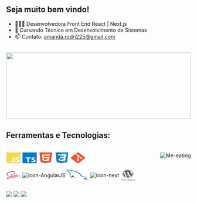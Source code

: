 ## Seja muito bem vindo!
- 👨🏼‍💻 Desenvolvedora Front End React | Next.js
- 🌱 Cursando Técnico em Desenvolvimento de Sistemas
- 📫 Contato: amanda.rodri225@gmail.com
##

<div>
  <img height="180em" width="100%" src="https://github-readme-stats.vercel.app/api/top-langs/?username=MichiganRx&layout=compact&langs_count=7&theme=github_dark"/>
</div>

## Ferramentas e Tecnologias:
<div style="display: inline_block"><br>
  <img align="center" alt="icon-Js" height="30" width="40" src="https://raw.githubusercontent.com/devicons/devicon/master/icons/javascript/javascript-plain.svg">
  <img align="center" alt="icon-typescript" height="30" width="40" src="https://raw.githubusercontent.com/devicons/devicon/master/icons/typescript/typescript-original.svg">
  <img align="center" alt="icon-HTML" height="30" width="40" src="https://raw.githubusercontent.com/devicons/devicon/master/icons/html5/html5-original.svg">
  <img align="center" alt="icon-CSS" height="30" width="40" src="https://raw.githubusercontent.com/devicons/devicon/master/icons/css3/css3-original.svg">
  <img align="center" alt="icon-git" height="30" width="40" src="https://raw.githubusercontent.com/devicons/devicon/master/icons/git/git-original.svg">
  <img align="right" alt="Me-eating" height="250" src="https://github.com/MichiganRx/MichiganRx/assets/111995632/5212c303-196f-468c-9885-d21e884730b1">
 </div>
 <div style="display: inline_block"><br>
  <img align="center" alt="icon-sass" height="30" width="40" src="https://raw.githubusercontent.com/devicons/devicon/master/icons/sass/sass-original.svg">
  <img align="center" alt="icon-AngularJS" height="30" width="35" src="https://github.com/MichiganRx/MichiganRx/assets/111995632/eaa675e1-f645-4b82-b736-bdd02283c5e7">
  <img align="center" alt="icon-mysql" height="30" width="60" src="https://raw.githubusercontent.com/devicons/devicon/master/icons/mysql/mysql-original.svg">
  <img align="center" alt="icon-next" height="28" width="28" src="https://github.com/MichiganRx/MichiganRx/assets/111995632/7e9c5c36-dec0-4db4-9541-6aa4f04d04e6">
  <img align="center" alt="Digu-wordpress" height="30" width="40" src="https://raw.githubusercontent.com/devicons/devicon/master/icons/wordpress/wordpress-original.svg">
</div>
 
##

<div> 
  <a href="https://www.instagram.com/michigan.rx/" target="_blank"><img src="https://img.shields.io/badge/-Instagram-%23E4405F?style=for-the-badge&logo=instagram&logoColor=white" target="_blank"></a>
 	<a href="https://www.twitch.tv/michiganrx" target="_blank"><img src="https://img.shields.io/badge/Twitch-9146FF?style=for-the-badge&logo=twitch&logoColor=white" target="_blank"></a>
  <a href="https://www.linkedin.com/in/amanda-rodrigues-354a46249/" target="_blank"><img src="https://img.shields.io/badge/-LinkedIn-%230077B5?style=for-the-badge&logo=linkedin&logoColor=white" target="_blank"></a> 
</div>
